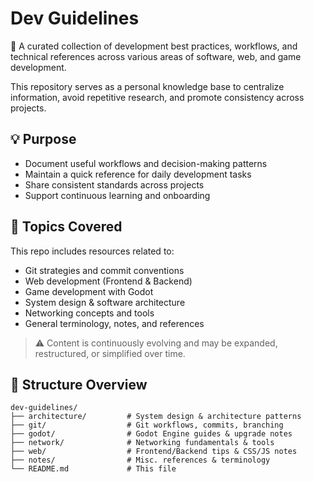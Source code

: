 # Dev Guidelines

📘 A curated collection of development best practices, workflows, and technical references across various areas of software, web, and game development.

This repository serves as a personal knowledge base to centralize information, avoid repetitive research, and promote consistency across projects.

## 💡 Purpose

- Document useful workflows and decision-making patterns
- Maintain a quick reference for daily development tasks
- Share consistent standards across projects
- Support continuous learning and onboarding


## 🧭 Topics Covered

This repo includes resources related to:

- Git strategies and commit conventions  
- Web development (Frontend & Backend)  
- Game development with Godot  
- System design & software architecture  
- Networking concepts and tools  
- General terminology, notes, and references

> ⚠️ Content is continuously evolving and may be expanded, restructured, or simplified over time.


## 📁 Structure Overview

```plaintext
dev-guidelines/
├── architecture/         # System design & architecture patterns
├── git/                  # Git workflows, commits, branching
├── godot/                # Godot Engine guides & upgrade notes
├── network/              # Networking fundamentals & tools
├── web/                  # Frontend/Backend tips & CSS/JS notes
├── notes/                # Misc. references & terminology
└── README.md             # This file
